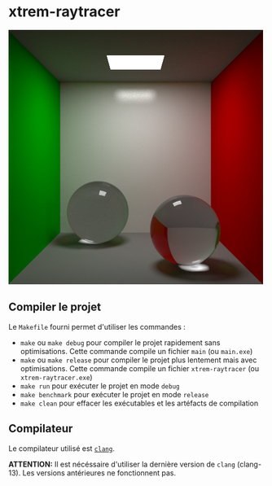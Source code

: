 # xtrem-raytracer

![Example render](cover.png)

## Compiler le projet

Le `Makefile` fourni permet d'utiliser les commandes :

* `make` ou `make debug` pour compiler le projet rapidement sans optimisations.
  Cette commande compile un fichier `main` (ou `main.exe`)
* `make` ou `make release` pour compiler le projet plus lentement mais avec 
  optimisations. Cette commande compile un fichier `xtrem-raytracer` 
  (ou `xtrem-raytracer.exe`)
* `make run` pour exécuter le projet en mode `debug`
* `make benchmark` pour exécuter le projet en mode `release`
* `make clean` pour effacer les exécutables et les artéfacts de compilation

## Compilateur

Le compilateur utilisé est 
[`clang`](https://github.com/llvm/llvm-project/releases/tag/llvmorg-13.0.0).

**ATTENTION:** Il est nécéssaire d'utiliser la dernière version de `clang` 
(clang-13). Les versions antérieures ne fonctionnent pas.
